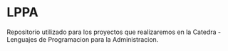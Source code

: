 # LPPA
Repositorio utilizado para los proyectos que realizaremos en la Catedra - Lenguajes de Programacion para la Administracion.
